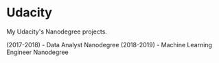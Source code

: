 # Udacity

My Udacity's Nanodegree projects.

(2017-2018) - Data Analyst Nanodegree
(2018-2019) - Machine Learning Engineer Nanodegree
